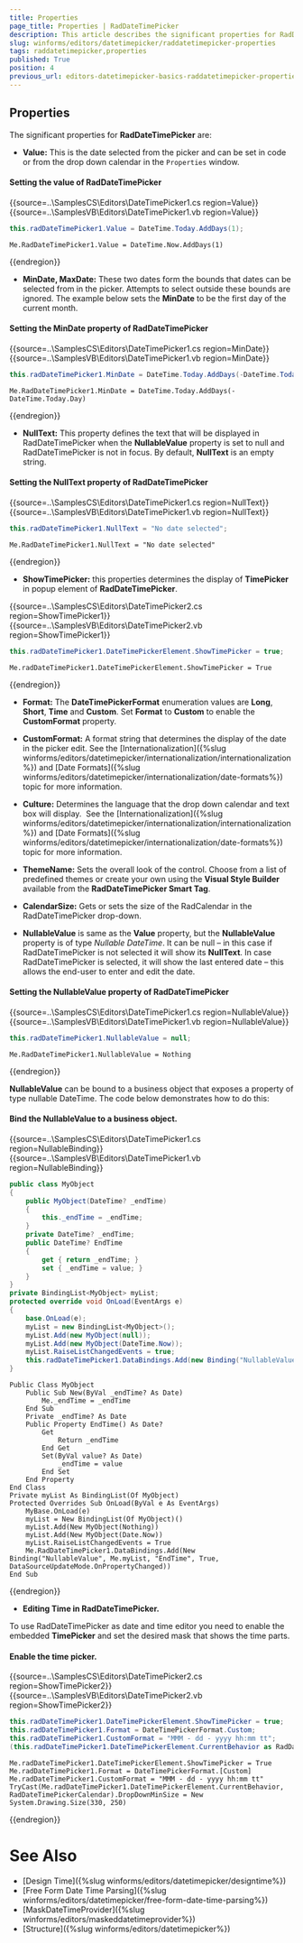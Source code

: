 ```yaml
---
title: Properties
page_title: Properties | RadDateTimePicker
description: This article describes the significant properties for RadDateTimePicker.
slug: winforms/editors/datetimepicker/raddatetimepicker-properties
tags: raddatetimepicker,properties
published: True
position: 4
previous_url: editors-datetimepicker-basics-raddatetimepicker-properties
---
```



## Properties

The significant properties for __RadDateTimePicker__ are:
        

* __Value:__ This is the date selected from the picker and can be set in code or from the drop down calendar in the `Properties` window.

#### Setting the value of RadDateTimePicker 

{{source=..\SamplesCS\Editors\DateTimePicker1.cs region=Value}} 
{{source=..\SamplesVB\Editors\DateTimePicker1.vb region=Value}} 

````C#
this.radDateTimePicker1.Value = DateTime.Today.AddDays(1);

````
````VB.NET
Me.RadDateTimePicker1.Value = DateTime.Now.AddDays(1)

````

{{endregion}} 
 

* __MinDate, MaxDate:__ These two dates form the bounds that dates can be selected from in the picker. Attempts to select outside these bounds are ignored. The example below sets the __MinDate__ to be the first day of the current month.

#### Setting the MinDate property of RadDateTimePicker 

{{source=..\SamplesCS\Editors\DateTimePicker1.cs region=MinDate}} 
{{source=..\SamplesVB\Editors\DateTimePicker1.vb region=MinDate}} 

````C#
this.radDateTimePicker1.MinDate = DateTime.Today.AddDays(-DateTime.Today.Day);

````
````VB.NET
Me.RadDateTimePicker1.MinDate = DateTime.Today.AddDays(-DateTime.Today.Day)

````

{{endregion}} 
 
* __NullText:__ This property defines the text that will be displayed in RadDateTimePicker when the __NullableValue__ property is set to null and RadDateTimePicker is not in focus. By default, __NullText__ is an empty string.

#### Setting the NullText property of RadDateTimePicker 

{{source=..\SamplesCS\Editors\DateTimePicker1.cs region=NullText}} 
{{source=..\SamplesVB\Editors\DateTimePicker1.vb region=NullText}} 

````C#
this.radDateTimePicker1.NullText = "No date selected";

````
````VB.NET
Me.RadDateTimePicker1.NullText = "No date selected"

````

{{endregion}} 
 
* __ShowTimePicker:__ this properties determines the display of __TimePicker__ in popup element of __RadDateTimePicker__. 

{{source=..\SamplesCS\Editors\DateTimePicker2.cs region=ShowTimePicker1}} 
{{source=..\SamplesVB\Editors\DateTimePicker2.vb region=ShowTimePicker1}} 

````C#
this.radDateTimePicker1.DateTimePickerElement.ShowTimePicker = true;

````
````VB.NET
Me.radDateTimePicker1.DateTimePickerElement.ShowTimePicker = True

````

{{endregion}} 
 
* __Format:__ The __DateTimePickerFormat__ enumeration values are __Long__, __Short__, __Time__ and __Custom__. Set __Format__ to __Custom__ to enable the __CustomFormat__ property.
          

* __CustomFormat:__ A format string that determines the display of the date in the picker edit. See the [Internationalization]({%slug winforms/editors/datetimepicker/internationalization/internationalization%}) and [Date Formats]({%slug winforms/editors/datetimepicker/internationalization/date-formats%}) topic for more information.
          

* __Culture:__ Determines the language that the drop down calendar and text box will display.  See the [Internationalization]({%slug winforms/editors/datetimepicker/internationalization/internationalization%}) and [Date Formats]({%slug winforms/editors/datetimepicker/internationalization/date-formats%}) topic for more information.
          

* __ThemeName:__ Sets the overall look of the control. Choose from a list of predefined themes or create your own using the __Visual Style Builder__ available from the __RadDateTimePicker Smart Tag__.
          

* __CalendarSize:__ Gets or sets the size of the RadCalendar in the RadDateTimePicker drop-down.
          

* __NullableValue__ is same as the __Value__ property, but the __NullableValue__ property is of type *Nullable DateTime*. It can be null – in this case if RadDateTimePicker is not selected it will show its __NullText__. In case RadDateTimePicker is selected, it will show the last entered date – this allows the end-user to enter and edit the date.

#### Setting the NullableValue property of RadDateTimePicker 

{{source=..\SamplesCS\Editors\DateTimePicker1.cs region=NullableValue}} 
{{source=..\SamplesVB\Editors\DateTimePicker1.vb region=NullableValue}} 

````C#
this.radDateTimePicker1.NullableValue = null;

````
````VB.NET
Me.RadDateTimePicker1.NullableValue = Nothing

````

{{endregion}} 
  
__NullableValue__ can be bound to a business object that exposes a property of type nullable DateTime. The code below demonstrates how to do this:
           
#### Bind the NullableValue to a business object. 

{{source=..\SamplesCS\Editors\DateTimePicker1.cs region=NullableBinding}} 
{{source=..\SamplesVB\Editors\DateTimePicker1.vb region=NullableBinding}} 

````C#
public class MyObject
{
    public MyObject(DateTime? _endTime)
    {
        this._endTime = _endTime;
    }
    private DateTime? _endTime;
    public DateTime? EndTime
    {
        get { return _endTime; }
        set { _endTime = value; }
    }
}
private BindingList<MyObject> myList;
protected override void OnLoad(EventArgs e)
{
    base.OnLoad(e);
    myList = new BindingList<MyObject>();
    myList.Add(new MyObject(null));
    myList.Add(new MyObject(DateTime.Now));
    myList.RaiseListChangedEvents = true;
    this.radDateTimePicker1.DataBindings.Add(new Binding("NullableValue", this.myList, "EndTime", true, DataSourceUpdateMode.OnPropertyChanged));
}

````
````VB.NET
Public Class MyObject
    Public Sub New(ByVal _endTime? As Date)
        Me._endTime = _endTime
    End Sub
    Private _endTime? As Date
    Public Property EndTime() As Date?
        Get
            Return _endTime
        End Get
        Set(ByVal value? As Date)
            _endTime = value
        End Set
    End Property
End Class
Private myList As BindingList(Of MyObject)
Protected Overrides Sub OnLoad(ByVal e As EventArgs)
    MyBase.OnLoad(e)
    myList = New BindingList(Of MyObject)()
    myList.Add(New MyObject(Nothing))
    myList.Add(New MyObject(Date.Now))
    myList.RaiseListChangedEvents = True
    Me.RadDateTimePicker1.DataBindings.Add(New Binding("NullableValue", Me.myList, "EndTime", True, DataSourceUpdateMode.OnPropertyChanged))
End Sub

````

{{endregion}} 
 
* __Editing Time in RadDateTimePicker.__

To use RadDateTimePicker as date and time editor you need to enable the embedded __TimePicker__ and set the desired mask that shows the time parts. 

#### Enable the time picker.

{{source=..\SamplesCS\Editors\DateTimePicker2.cs region=ShowTimePicker2}} 
{{source=..\SamplesVB\Editors\DateTimePicker2.vb region=ShowTimePicker2}} 

````C#
this.radDateTimePicker1.DateTimePickerElement.ShowTimePicker = true;
this.radDateTimePicker1.Format = DateTimePickerFormat.Custom;
this.radDateTimePicker1.CustomFormat = "MMM - dd - yyyy hh:mm tt";
(this.radDateTimePicker1.DateTimePickerElement.CurrentBehavior as RadDateTimePickerCalendar).DropDownMinSize = new System.Drawing.Size(330, 250);

````
````VB.NET
Me.radDateTimePicker1.DateTimePickerElement.ShowTimePicker = True
Me.radDateTimePicker1.Format = DateTimePickerFormat.[Custom]
Me.radDateTimePicker1.CustomFormat = "MMM - dd - yyyy hh:mm tt"
TryCast(Me.radDateTimePicker1.DateTimePickerElement.CurrentBehavior, RadDateTimePickerCalendar).DropDownMinSize = New System.Drawing.Size(330, 250)

````

{{endregion}} 
 

# See Also

* [Design Time]({%slug winforms/editors/datetimepicker/designtime%})
* [Free Form Date Time Parsing]({%slug winforms/editors/datetimepicker/free-form-date-time-parsing%})
* [MaskDateTimeProvider]({%slug winforms/editors/maskeddatetimeprovider%})
* [Structure]({%slug winforms/editors/datetimepicker%})